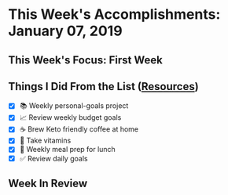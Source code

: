 # This Week's Accomplishments: January 07, 2019

## This Week's Focus: First Week

## Things I Did From the List ([Resources](resources.md))

- [x] :books: Weekly personal-goals project
- [x] :chart_with_upwards_trend: Review weekly budget goals
- [x] :coffee: Brew Keto friendly coffee at home
- [x] :muscle: Take vitamins
- [x] :stew: Weekly meal prep for lunch
- [x] :white_check_mark: Review daily goals

## Week In Review
